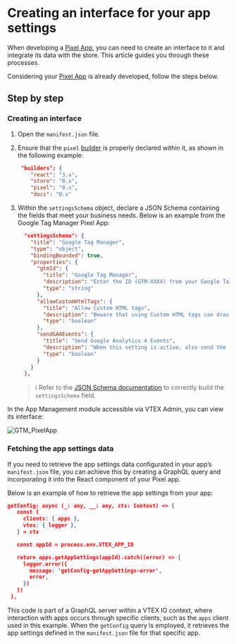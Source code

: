 # Creating an interface for your app settings

When developing a [Pixel App](https://developers.vtex.com/docs/guides/vtex-io-documentation-pixel-app), you can need to create an interface to it and integrate its data with the store. This article guides you through these processes.

Considering your [Pixel App](https://developers.vtex.com/docs/guides/vtex-io-documentation-1-developnativeintegrationswithpixelapps) is already developed, follow the steps below.


## Step by step

### Creating an interface

1. Open the `manifest.json` file. 
2. Ensure that the `pixel` [builder](https://developers.vtex.com/docs/guides/vtex-io-documentation-builders) is properly declared within it, as shown in the following example:

   ```json
    "builders": {
       "react": "3.x",
       "store": "0.x",
       "pixel": "0.x",
       "docs": "0.x"
   ```

3. Within the `settingsSchema` object, declare a JSON Schema containing the fields that meet your business needs. Below is an example from the Google Tag Manager Pixel App:

   ```json
     "settingsSchema": {
       "title": "Google Tag Manager",
       "type": "object",
       "bindingBounded": true,
       "properties": {
         "gtmId": {
           "title": "Google Tag Manager",
           "description": "Enter the ID (GTM-XXXX) from your Google Tag Manager",
           "type": "string"
         },
         "allowCustomHtmlTags": {
           "title": "Allow Custom HTML tags",
           "description": "Beware that using Custom HTML tags can drastically impact the store's performance",
           "type": "boolean"
         },
         "sendGA4Events": {
           "title": "Send Google Analytics 4 Events",
           "description": "When this setting is active, also send the GA4 version of the events",
           "type": "boolean"
         }
       }
     },
   ```

   >ℹ️ Refer to the [JSON Schema documentation](http://json-schema.org/understanding-json-schema/) to correctly build the `settingsSchema` field.

In the App Management module accessible via VTEX Admin, you can view its interface:

   ![GTM_PixelApp](https://github.com/vtexdocs/dev-portal-content/assets/112641072/1a6f8f2b-8184-423d-9e8f-346aebd5bbd8)

### Fetching the app settings data

If you need to retrieve the app settings data configurated in your app’s `manifest.json` file, you can achieve this by creating a GraphQL query and incorporating it into the React component of your Pixel app.

Below is an example of how to retrieve the app settings from your app:

   ```json
   getConfig: async (_: any, __: any, ctx: Context) => {
      const {
        clients: { apps },
        vtex: { logger },
      } = ctx

      const appId = process.env.VTEX_APP_ID

      return apps.getAppSettings(appId).catch((error) => {
        logger.error({
          message: 'getConfig-getAppSettings-error',
          error,
        })
      })
    },
   ```

This code is part of a GraphQL server within a VTEX IO context, where interaction with apps occurs through specific clients, such as the `apps` client used in this example. When the `getConfig` query is employed, it retrieves the app settings defined in the `manifest.json` file for that specific app. 